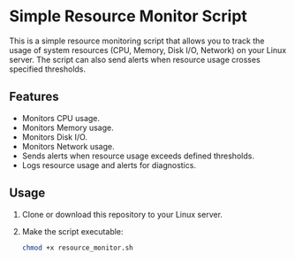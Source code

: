 # Simple Resource Monitor Script

This is a simple resource monitoring script that allows you to track the usage of system resources (CPU, Memory, Disk I/O, Network) on your Linux server. The script can also send alerts when resource usage crosses specified thresholds.

## Features

- Monitors CPU usage.
- Monitors Memory usage.
- Monitors Disk I/O.
- Monitors Network usage.
- Sends alerts when resource usage exceeds defined thresholds.
- Logs resource usage and alerts for diagnostics.

## Usage

1. Clone or download this repository to your Linux server.

2. Make the script executable:
   ```bash
   chmod +x resource_monitor.sh
